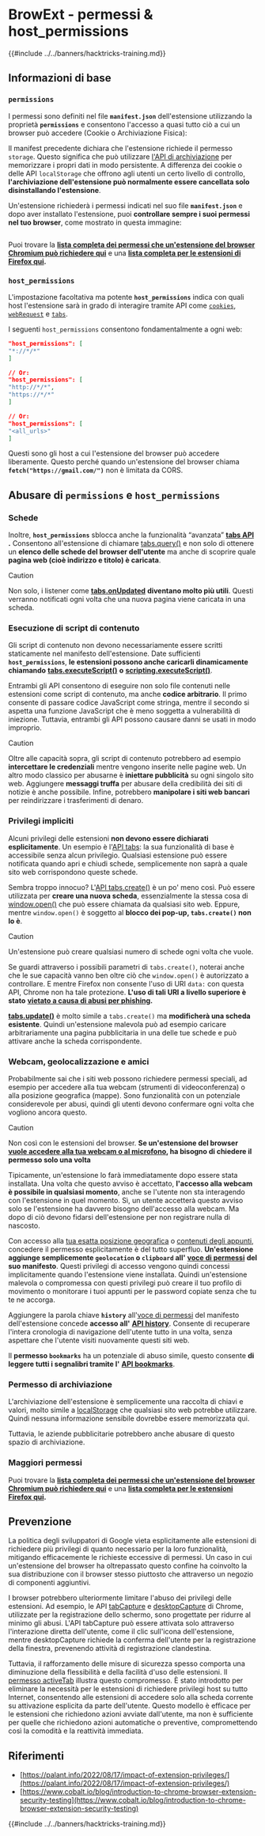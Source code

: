 # BrowExt - permessi & host_permissions

{{#include ../../banners/hacktricks-training.md}}

## Informazioni di base

### **`permissions`**

I permessi sono definiti nel file **`manifest.json`** dell'estensione utilizzando la proprietà **`permissions`** e consentono l'accesso a quasi tutto ciò a cui un browser può accedere (Cookie o Archiviazione Fisica):

Il manifest precedente dichiara che l'estensione richiede il permesso `storage`. Questo significa che può utilizzare [l'API di archiviazione](https://developer.mozilla.org/en-US/docs/Mozilla/Add-ons/WebExtensions/API/storage) per memorizzare i propri dati in modo persistente. A differenza dei cookie o delle API `localStorage` che offrono agli utenti un certo livello di controllo, **l'archiviazione dell'estensione può normalmente essere cancellata solo disinstallando l'estensione**.

Un'estensione richiederà i permessi indicati nel suo file **`manifest.json`** e dopo aver installato l'estensione, puoi **controllare sempre i suoi permessi nel tuo browser**, come mostrato in questa immagine:

<figure><img src="../../images/image (18).png" alt=""><figcaption></figcaption></figure>

Puoi trovare la [**lista completa dei permessi che un'estensione del browser Chromium può richiedere qui**](https://developer.chrome.com/docs/extensions/develop/concepts/declare-permissions#permissions) e una [**lista completa per le estensioni di Firefox qui**](https://developer.mozilla.org/en-US/docs/Mozilla/Add-ons/WebExtensions/manifest.json/permissions#api_permissions)**.**

### `host_permissions`

L'impostazione facoltativa ma potente **`host_permissions`** indica con quali host l'estensione sarà in grado di interagire tramite API come [`cookies`](https://developer.mozilla.org/en-US/docs/Mozilla/Add-ons/WebExtensions/API/cookies), [`webRequest`](https://developer.mozilla.org/en-US/docs/Mozilla/Add-ons/WebExtensions/API/webRequest) e [`tabs`](https://developer.mozilla.org/en-US/docs/Mozilla/Add-ons/WebExtensions/API/tabs).

I seguenti `host_permissions` consentono fondamentalmente a ogni web:
```json
"host_permissions": [
"*://*/*"
]

// Or:
"host_permissions": [
"http://*/*",
"https://*/*"
]

// Or:
"host_permissions": [
"<all_urls>"
]
```
Questi sono gli host a cui l'estensione del browser può accedere liberamente. Questo perché quando un'estensione del browser chiama **`fetch("https://gmail.com/")`** non è limitata da CORS.

## Abusare di `permissions` e `host_permissions`

### Schede

Inoltre, **`host_permissions`** sblocca anche la funzionalità “avanzata” [**tabs API**](https://developer.mozilla.org/en-US/docs/Mozilla/Add-ons/WebExtensions/API/tabs) **.** Consentono all'estensione di chiamare [tabs.query()](https://developer.mozilla.org/en-US/docs/Mozilla/Add-ons/WebExtensions/API/tabs/query) e non solo di ottenere un **elenco delle schede del browser dell'utente** ma anche di scoprire quale **pagina web (cioè indirizzo e titolo) è caricata**.

> [!CAUTION]
> Non solo, i listener come [**tabs.onUpdated**](https://developer.mozilla.org/en-US/docs/Mozilla/Add-ons/WebExtensions/API/tabs/onUpdated) **diventano molto più utili**. Questi verranno notificati ogni volta che una nuova pagina viene caricata in una scheda.

### Esecuzione di script di contenuto <a href="#running-content-scripts" id="running-content-scripts"></a>

Gli script di contenuto non devono necessariamente essere scritti staticamente nel manifesto dell'estensione. Date sufficienti **`host_permissions`**, **le estensioni possono anche caricarli dinamicamente chiamando** [**tabs.executeScript()**](https://developer.mozilla.org/en-US/docs/Mozilla/Add-ons/WebExtensions/API/tabs/executeScript) **o** [**scripting.executeScript()**](https://developer.mozilla.org/en-US/docs/Mozilla/Add-ons/WebExtensions/API/scripting/executeScript).

Entrambi gli API consentono di eseguire non solo file contenuti nelle estensioni come script di contenuto, ma anche **codice arbitrario**. Il primo consente di passare codice JavaScript come stringa, mentre il secondo si aspetta una funzione JavaScript che è meno soggetta a vulnerabilità di iniezione. Tuttavia, entrambi gli API possono causare danni se usati in modo improprio.

> [!CAUTION]
> Oltre alle capacità sopra, gli script di contenuto potrebbero ad esempio **intercettare le credenziali** mentre vengono inserite nelle pagine web. Un altro modo classico per abusarne è **iniettare pubblicità** su ogni singolo sito web. Aggiungere **messaggi truffa** per abusare della credibilità dei siti di notizie è anche possibile. Infine, potrebbero **manipolare i siti web bancari** per reindirizzare i trasferimenti di denaro.

### Privilegi impliciti <a href="#implicit-privileges" id="implicit-privileges"></a>

Alcuni privilegi delle estensioni **non devono essere dichiarati esplicitamente**. Un esempio è l'[API tabs](https://developer.mozilla.org/en-US/docs/Mozilla/Add-ons/WebExtensions/API/tabs): la sua funzionalità di base è accessibile senza alcun privilegio. Qualsiasi estensione può essere notificata quando apri e chiudi schede, semplicemente non saprà a quale sito web corrispondono queste schede.

Sembra troppo innocuo? L'[API tabs.create()](https://developer.mozilla.org/en-US/docs/Mozilla/Add-ons/WebExtensions/API/tabs/create) è un po' meno così. Può essere utilizzata per **creare una nuova scheda**, essenzialmente la stessa cosa di [window.open()](https://developer.mozilla.org/en-US/docs/Web/API/Window/open) che può essere chiamata da qualsiasi sito web. Eppure, mentre `window.open()` è soggetto al **blocco dei pop-up, `tabs.create()` non lo è**.

> [!CAUTION]
> Un'estensione può creare qualsiasi numero di schede ogni volta che vuole.

Se guardi attraverso i possibili parametri di `tabs.create()`, noterai anche che le sue capacità vanno ben oltre ciò che `window.open()` è autorizzato a controllare. E mentre Firefox non consente l'uso di URI `data:` con questa API, Chrome non ha tale protezione. **L'uso di tali URI a livello superiore è stato** [**vietato a causa di abusi per phishing**](https://bugzilla.mozilla.org/show_bug.cgi?id=1331351)**.**

[**tabs.update()**](https://developer.mozilla.org/en-US/docs/Mozilla/Add-ons/WebExtensions/API/tabs/update) è molto simile a `tabs.create()` ma **modificherà una scheda esistente**. Quindi un'estensione malevola può ad esempio caricare arbitrariamente una pagina pubblicitaria in una delle tue schede e può attivare anche la scheda corrispondente.

### Webcam, geolocalizzazione e amici <a href="#webcam-geolocation-and-friends" id="webcam-geolocation-and-friends"></a>

Probabilmente sai che i siti web possono richiedere permessi speciali, ad esempio per accedere alla tua webcam (strumenti di videoconferenza) o alla posizione geografica (mappe). Sono funzionalità con un potenziale considerevole per abusi, quindi gli utenti devono confermare ogni volta che vogliono ancora questo.

> [!CAUTION]
> Non così con le estensioni del browser. **Se un'estensione del browser** [**vuole accedere alla tua webcam o al microfono**](https://developer.mozilla.org/en-US/docs/Web/API/MediaDevices/getUserMedia)**, ha bisogno di chiedere il permesso solo una volta**

Tipicamente, un'estensione lo farà immediatamente dopo essere stata installata. Una volta che questo avviso è accettato, **l'accesso alla webcam è possibile in qualsiasi momento**, anche se l'utente non sta interagendo con l'estensione in quel momento. Sì, un utente accetterà questo avviso solo se l'estensione ha davvero bisogno dell'accesso alla webcam. Ma dopo di ciò devono fidarsi dell'estensione per non registrare nulla di nascosto.

Con accesso alla [tua esatta posizione geografica](https://developer.mozilla.org/en-US/docs/Web/API/Geolocation) o [contenuti degli appunti](https://developer.mozilla.org/en-US/docs/Web/API/Clipboard_API), concedere il permesso esplicitamente è del tutto superfluo. **Un'estensione aggiunge semplicemente `geolocation` o `clipboard` all'** [**voce di permessi**](https://developer.mozilla.org/en-US/docs/Mozilla/Add-ons/WebExtensions/manifest.json/permissions) **del suo manifesto**. Questi privilegi di accesso vengono quindi concessi implicitamente quando l'estensione viene installata. Quindi un'estensione malevola o compromessa con questi privilegi può creare il tuo profilo di movimento o monitorare i tuoi appunti per le password copiate senza che tu te ne accorga.

Aggiungere la parola chiave **`history`** all'[voce di permessi](https://developer.mozilla.org/en-US/docs/Mozilla/Add-ons/WebExtensions/manifest.json/permissions) del manifesto dell'estensione concede **accesso all'** [**API history**](https://developer.mozilla.org/en-US/docs/Mozilla/Add-ons/WebExtensions/API/history). Consente di recuperare l'intera cronologia di navigazione dell'utente tutto in una volta, senza aspettare che l'utente visiti nuovamente questi siti web.

Il **permesso `bookmarks`** ha un potenziale di abuso simile, questo consente **di leggere tutti i segnalibri tramite l'** [**API bookmarks**](https://developer.mozilla.org/en-US/docs/Mozilla/Add-ons/WebExtensions/API/bookmarks).

### Permesso di archiviazione <a href="#the-storage-permission" id="the-storage-permission"></a>

L'archiviazione dell'estensione è semplicemente una raccolta di chiavi e valori, molto simile a [localStorage](https://developer.mozilla.org/en-US/docs/Web/API/Window/localStorage) che qualsiasi sito web potrebbe utilizzare. Quindi nessuna informazione sensibile dovrebbe essere memorizzata qui.

Tuttavia, le aziende pubblicitarie potrebbero anche abusare di questo spazio di archiviazione.

### Maggiori permessi

Puoi trovare la [**lista completa dei permessi che un'estensione del browser Chromium può richiedere qui**](https://developer.chrome.com/docs/extensions/develop/concepts/declare-permissions#permissions) e una [**lista completa per le estensioni Firefox qui**](https://developer.mozilla.org/en-US/docs/Mozilla/Add-ons/WebExtensions/manifest.json/permissions#api_permissions)**.**

## Prevenzione <a href="#why-not-restrict-extension-privileges" id="why-not-restrict-extension-privileges"></a>

La politica degli sviluppatori di Google vieta esplicitamente alle estensioni di richiedere più privilegi di quanto necessario per la loro funzionalità, mitigando efficacemente le richieste eccessive di permessi. Un caso in cui un'estensione del browser ha oltrepassato questo confine ha coinvolto la sua distribuzione con il browser stesso piuttosto che attraverso un negozio di componenti aggiuntivi.

I browser potrebbero ulteriormente limitare l'abuso dei privilegi delle estensioni. Ad esempio, le API [tabCapture](https://developer.chrome.com/docs/extensions/reference/tabCapture/) e [desktopCapture](https://developer.chrome.com/docs/extensions/reference/desktopCapture/) di Chrome, utilizzate per la registrazione dello schermo, sono progettate per ridurre al minimo gli abusi. L'API tabCapture può essere attivata solo attraverso l'interazione diretta dell'utente, come il clic sull'icona dell'estensione, mentre desktopCapture richiede la conferma dell'utente per la registrazione della finestra, prevenendo attività di registrazione clandestina.

Tuttavia, il rafforzamento delle misure di sicurezza spesso comporta una diminuzione della flessibilità e della facilità d'uso delle estensioni. Il [permesso activeTab](https://developer.mozilla.org/en-US/docs/Mozilla/Add-ons/WebExtensions/manifest.json/permissions#activetab_permission) illustra questo compromesso. È stato introdotto per eliminare la necessità per le estensioni di richiedere privilegi host su tutto Internet, consentendo alle estensioni di accedere solo alla scheda corrente su attivazione esplicita da parte dell'utente. Questo modello è efficace per le estensioni che richiedono azioni avviate dall'utente, ma non è sufficiente per quelle che richiedono azioni automatiche o preventive, compromettendo così la comodità e la reattività immediata.

## **Riferimenti**

- [https://palant.info/2022/08/17/impact-of-extension-privileges/](https://palant.info/2022/08/17/impact-of-extension-privileges/)
- [https://www.cobalt.io/blog/introduction-to-chrome-browser-extension-security-testing](https://www.cobalt.io/blog/introduction-to-chrome-browser-extension-security-testing)

{{#include ../../banners/hacktricks-training.md}}
